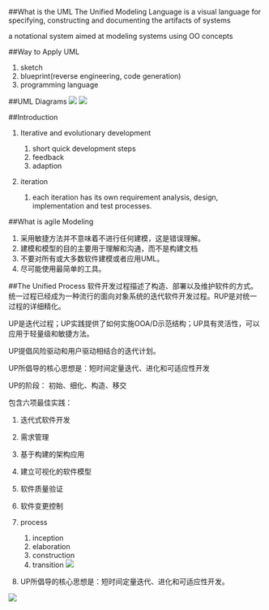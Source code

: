 ##What is the UML
The Unified Modeling Language is a visual language for specifying, constructing and documenting the artifacts of systems

a notational system aimed at modeling systems using OO concepts

##Way to Apply UML
1. sketch
2. blueprint(reverse engineering, code generation)
3. programming language

##UML Diagrams
![](http://i.imgur.com/4GxCCgv.png)
![](http://i.imgur.com/WShRyGB.png)

##Introduction
1. Iterative and evolutionary development 
	1. short quick development steps
	2. feedback
	3. adaption

2. iteration
	1. each iteration has its own requirement analysis, design, implementation and test processes.


##What is agile Modeling
1. 采用敏捷方法并不意味着不进行任何建模，这是错误理解。
2. 建模和模型的目的主要用于理解和沟通，而不是构建文档
3. 不要对所有或大多数软件建模或者应用UML。
4. 尽可能使用最简单的工具。

##The Unified Process
软件开发过程描述了构造、部署以及维护软件的方式。统一过程已经成为一种流行的面向对象系统的迭代软件开发过程。RUP是对统一过程的详细精化。


UP是迭代过程；UP实践提供了如何实施OOA/D示范结构；UP具有灵活性，可以应用于轻量级和敏捷方法。


UP提倡风险驱动和用户驱动相结合的迭代计划。


UP所倡导的核心思想是：短时间定量迭代、进化和可适应性开发


UP的阶段： 初始、细化、构造、移交

包含六项最佳实践：
1. 	迭代式软件开发
2. 	需求管理
3. 	基于构建的架构应用
4. 	建立可视化的软件模型
5. 	软件质量验证
6. 	软件变更控制


1. process
	1. inception
	2. elaboration
	3. construction
	4. transition
![](http://i.imgur.com/mQYmW0Q.png)
2. UP所倡导的核心思想是：短时间定量迭代、进化和可适应性开发。

![](http://i.imgur.com/Mw9EEkl.png)